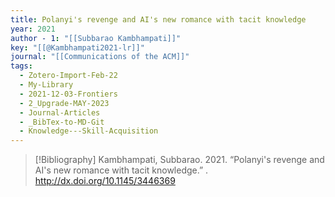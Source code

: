 ```yaml
---
title: Polanyi's revenge and AI's new romance with tacit knowledge
year: 2021
author - 1: "[[Subbarao Kambhampati]]"
key: "[[@Kambhampati2021-lr]]"
journal: "[[Communications of the ACM]]"
tags:
  - Zotero-Import-Feb-22
  - My-Library
  - 2021-12-03-Frontiers
  - 2_Upgrade-MAY-2023
  - Journal-Articles
  - _BibTex-to-MD-Git
  - Knowledge---Skill-Acquisition
---
```


> [!Bibliography]
> Kambhampati, Subbarao. 2021. “Polanyi's revenge and AI's new romance with tacit knowledge.” . http://dx.doi.org/10.1145/3446369